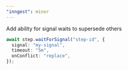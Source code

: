 ```yaml
---
"inngest": minor
---
```


Add ability for signal waits to supersede others

```ts
await step.waitForSignal("step-id", {
  signal: "my-signal",
  timeout: "5m",
  onConflict: "replace",
});
```
